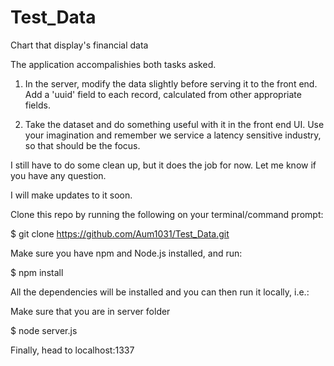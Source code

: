 # Test_Data
Chart that display's financial data


The application accompalishies both tasks asked.
 

1) In the server, modify the data slightly before serving it to the front end. Add a 'uuid' field to each record, calculated from other appropriate fields.

 

2) Take the dataset and do something useful with it in the front end UI. Use your imagination and remember we service a latency sensitive industry, so that should be the focus.

 I still have to do some clean up, but it does the job for now. Let me know if you have any question.
 
 I will make updates to it soon. 

Clone this repo by running the following on your terminal/command prompt:

$ git clone https://github.com/Aum1031/Test_Data.git

Make sure you have npm and Node.js installed, and run:

$ npm install

All the dependencies will be installed and you can then run it locally, i.e.:
 
Make sure that you are in server folder 

$ node server.js

Finally, head to localhost:1337

